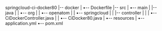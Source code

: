 springcloud-ci-docker80
|-- docker
|   •-- Dockerfile
|-- src
|   •-- main
|       |-- java
|       |   •-- org
|       |       •-- openatom
|       |           •-- springcloud
|       |               |-- controller
|       |               |   •-- CiDockerController.java
|       |               •-- CiDocker80.java
|       •-- resources
|           •-- application.yml
•-- pom.xml